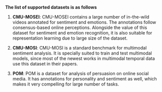 **The list of supported datasets is as follows**

1. **CMU-MOSEI**: CMU-MOSEI contains a large number of in-the-wild videos annotated for sentiment and emotions. The annotations follow consensus-based online perceptions. Alongside the value of this dataset for sentiment and emotion recognition, it is also suitable for representation learning due to large size of the dataset. 

2. **CMU-MOSI**: CMU-MOSI is a standard benchmark for multimodal sentiment analysis. It is specially suited to train and test multimodal models, since most of the newest works in multimodal temporal data use this dataset in their papers. 

3. **POM**: POM is a dataset for analysis of persuasion on online social media. It has annotations for personality and sentiment as well, which makes it very compelling for large number of tasks. 
